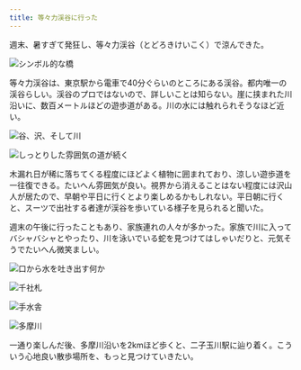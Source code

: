 ```yaml
---
title: 等々力渓谷に行った
---
```

週末、暑すぎて発狂し、等々力渓谷（とどろきけいこく）で涼んできた。

![](https://lh5.googleusercontent.com/gO4qYEz17FeY1YgK35HbeirDXTZQudQigxlFmrC_788kLeviJ3Sd5FqbSuJfK-xNPkPWA5_P62WJuRQYH9C_obtElOYT2EaGOzq3skYgZCQgC3AXdh1GsuYu7hXTeww7PzsAHtJ2-py4lBxSnoLk3OU "シンボル的な橋")

等々力渓谷は、東京駅から電車で40分ぐらいのところにある渓谷。都内唯一の渓谷らしい。渓谷のプロではないので、詳しいことは知らない。崖に挟まれた川沿いに、数百メートルほどの遊歩道がある。川の水には触れられそうなほど近い。

![](https://lh5.googleusercontent.com/BLnS2VcusA3gMuMA01ZcdaicaPEfmHINC-c0mn8s8Cuzb8akWxQv02fOvAZmZ7DjnOUQB3uc1jSJQA1cjHgJ2MAtgp0ulEhBVQB4K1TzjikR_61UKZI0mqY1_txcIzG3g7EnIwa8PqhP5qufgGNTxjo "谷、沢、そして川")

![](https://lh4.googleusercontent.com/RfoGNoW5ls8N8qmXaBFDhUxdYwwx-9rUMHdOMaxcAsuj2kBkvIOlnR_ODNW3_yQZAoji_7XEQO_UcJnBuWkwBxnYPRmwXzubaBb5qkfHqwbKdIu8elMLY94hToR6KUqtH1Y3IvsiFBkBRULinelsZUg "しっとりした雰囲気の道が続く")

木漏れ日が稀に落ちてくる程度にほどよく植物に囲まれており、涼しい遊歩道を一往復できる。たいへん雰囲気が良い。視界から消えることはない程度には沢山人が居たので、早朝や平日に行くとより楽しめるかもしれない。平日朝に行くと、スーツで出社する者達が渓谷を歩いている様子を見られると聞いた。

週末の午後に行ったこともあり、家族連れの人々が多かった。家族で川に入ってバシャバシャとやったり、川を泳いでいる蛇を見つけてはしゃいだりと、元気そうでたいへん微笑ましい。

![](https://lh5.googleusercontent.com/RTipW4Jf5TLHh3FpVAFoyYeM6S6haM1wcq18Yr1rV6STi9sZ4BspjrGpZcXN6ae5lw1eo94D0CSNJUrkD2aecLlRNbWOzl8qL5PVh7tzz3PQ-dl3RGgjEZHVJVEVJt1cB_zGahRM8JVY41SCDCPWZn4 "口から水を吐き出す何か")

![](https://lh3.googleusercontent.com/6Vr7zA5zPPA4f7nizYdKYTE26oF-mvX6dfraktY25ZDG31lsrETNFymP2DAREyVSNUVzoOoHrn-FpBMkwCS2HAxwhw5IhnLA0BctgIP_Ak_3YtIQFaXyyB70w5KcgzEcZCAVCG51fOuUE_eT_kiV0io "千社札")

![](https://lh5.googleusercontent.com/2DXzlDIpEG5GMAJTHTbfMLzkcMo2aNlk59W8E2IBMAFiSt5_SCAjK1CZAK9igSzvAMkT7u15d52a5CMQL3lsTtY2Acag1GVg7MmQfD0OiuTFK5pGJAUwjouuM12tYovA7j5Ix-LoF7VsbH7g9bP3Gnk "手水舎")

![](https://lh5.googleusercontent.com/6cn1TRLF3neTZK3SgIes4xbxE180mUfSr_thR7q5NHDXJ5UmvwrrUdTG5PPKG4Jhk-tDjxKS6vX5tb967AT8ZsMkOLNOqL9oQliYG57vTV7WHSml9plOQpIkdOUn7uuhLRJKyhD3SOCUUbVLujB0bIQ "多摩川")

一通り楽しんだ後、多摩川沿いを2kmほど歩くと、二子玉川駅に辿り着く。こういう心地良い散歩場所を、もっと見つけていきたい。
